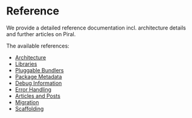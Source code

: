 # Reference

We provide a detailed reference documentation incl. architecture details and further articles on Piral.

The available references:

- [Architecture](./architecture.md)
- [Libraries](./libraries.md)
- [Pluggable Bundlers](./bundlers.md)
- [Package Metadata](./metadata.md)
- [Debug Information](./debug.md)
- [Error Handling](./errors.md)
- [Articles and Posts](./articles.md)
- [Migration](./migration.md)
- [Scaffolding](./scaffolding.md)
